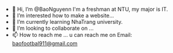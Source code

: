 - 👋 Hi, I’m @BaoNguyenn I'm a freshman at NTU, my major is IT.
- 👀 I’m interested how to make a website...
- 🌱 I’m currently learning NhaTrang university.
- 💞️ I’m looking to collaborate on ...
- 📫 How to reach me ... u can reach me on Email: baofootbal911@gmail.com

<!---
BaoNguyenn/BaoNguyenn is a ✨ special ✨ repository because its `README.md` (this file) appears on your GitHub profile.
You can click the Preview link to take a look at your changes.
--->
